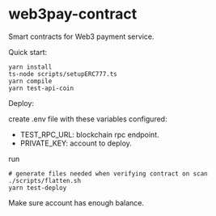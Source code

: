 # web3pay-contract
Smart contracts for Web3 payment service.

Quick start:

```shell 
yarn install
ts-node scripts/setupERC777.ts
yarn compile
yarn test-api-coin
```

Deploy:

create .env file with these variables configured:
- TEST_RPC_URL: blockchain rpc endpoint.
- PRIVATE_KEY: account to deploy.

run 
```shell
# generate files needed when verifying contract on scan
./scripts/flatten.sh  
yarn test-deploy
```

Make sure account has enough balance.
